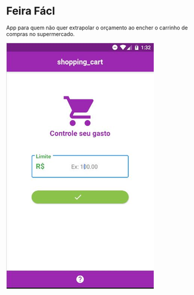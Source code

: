 # Feira Fácl

App para quem não quer extrapolar o orçamento ao encher o carrinho de compras no supermercado.



![Tela Inicial](app.JPG)


